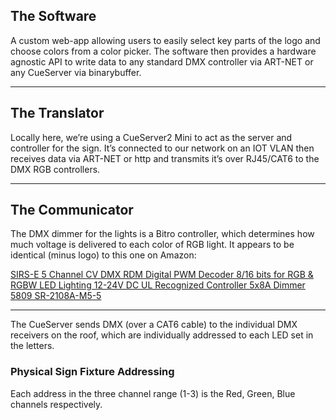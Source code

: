 ## The Software

A custom web-app allowing users to easily select key parts of the logo and choose colors from a color picker. The software then provides a hardware agnostic API to write data to any standard DMX controller via ART-NET or any CueServer via binarybuffer.

---

## The Translator

Locally here, we’re using a CueServer2 Mini to act as the server and controller for the sign. It’s connected to our network on an IOT VLAN then receives data via ART-NET or http and transmits it’s over RJ45/CAT6 to the DMX RGB controllers.

---

## The Communicator

The DMX dimmer for the lights is a Bitro controller, which determines how much voltage is delivered to each color of RGB light. It appears to be identical (minus logo) to this one on Amazon: 

[SIRS-E 5 Channel CV DMX RDM Digital PWM Decoder 8/16 bits for RGB & RGBW LED Lighting 12-24V DC UL Recognized Controller 5x8A Dimmer 5809 SR-2108A-M5-5](https://www.amazon.com/Dimmer-Decoder-Channel-Recognized-Controller/dp/B07369SPLK/ref=pd_cart_vw_crc_2_5/146-3669641-8820736?_encoding=UTF8&pd_rd_i=B07369SPLK&pd_rd_r=932065ca-1bb1-4a70-a827-cbd35bee1f07&pd_rd_w=qoepp&pd_rd_wg=tPf0K&pf_rd_p=01004c92-8f40-4f1a-bee8-08cb36dccac2&pf_rd_r=JQ46BQDJTB4YM60JFA7V&psc=1&refRID=JQ46BQDJTB4YM60JFA7V)

---

The CueServer sends DMX (over a CAT6 cable) to the individual DMX receivers on the roof, which are individually addressed to each LED set in the letters.

### Physical Sign Fixture Addressing
Each address in the three channel range (1-3) is the Red, Green, Blue channels respectively.
